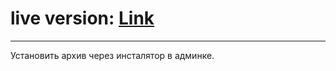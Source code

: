 live version: <a href="http://core2.prizivanet.by/#module=city" target="_blank">Link</a>
=========

_________

Установить архив через инсталятор в админке.